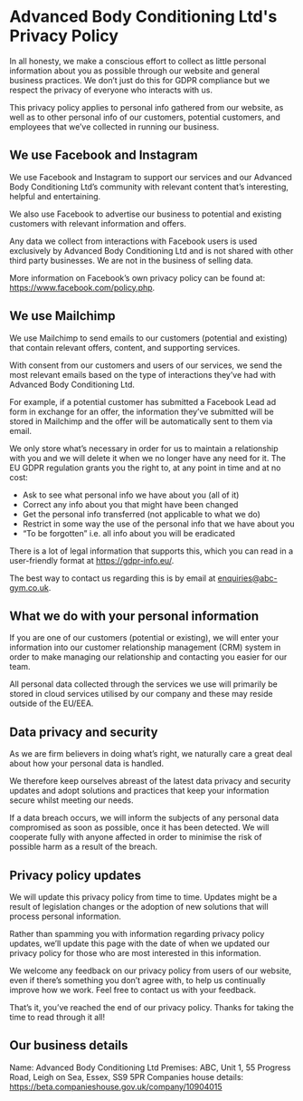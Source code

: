 # Advanced Body Conditioning Ltd's Privacy Policy

In all honesty, we make a conscious effort to collect as little personal information about you as possible through our website and general business practices. We don’t just do this for GDPR compliance but we respect the privacy of everyone who interacts with us.

This privacy policy applies to personal info gathered from our website, as well as to other personal info of our customers, potential customers, and employees that we’ve collected in running our business.

## We use Facebook and Instagram
We use Facebook and Instagram to support our services and our Advanced Body Conditioning Ltd’s community with relevant content that’s interesting, helpful and entertaining.

We also use Facebook to advertise our business to potential and existing customers with relevant information and offers.

Any data we collect from interactions with Facebook users is used exclusively by Advanced Body Conditioning Ltd and is not shared with other third party businesses. We are not in the business of selling data.

More information on Facebook’s own privacy policy can be found at: <https://www.facebook.com/policy.php>.

## We use Mailchimp
We use Mailchimp to send emails to our customers (potential and existing) that contain relevant offers, content, and supporting services.

With consent from our customers and users of our services, we send the most relevant emails based on the type of interactions they’ve had with Advanced Body Conditioning Ltd.

For example, if a potential customer has submitted a Facebook Lead ad form in exchange for an offer, the information they’ve submitted will be stored in Mailchimp and the offer will be automatically sent to them via email.

We only store what’s necessary in order for us to maintain a relationship with you and we will delete it when we no longer have any need for it. The EU GDPR regulation grants you the right to, at any point in time and at no cost:
* Ask to see what personal info we have about you (all of it)
* Correct any info about you that might have been changed
* Get the personal info transferred (not applicable to what we do)
* Restrict in some way the use of the personal info that we have about you
* “To be forgotten” i.e. all info about you will be eradicated

There is a lot of legal information that supports this, which you can read in a user-friendly format at <https://gdpr-info.eu/>.

The best way to contact us regarding this is by email at <enquiries@abc-gym.co.uk>.

## What we do with your personal information
If you are one of our customers (potential or existing), we will enter your information into our customer relationship management (CRM) system in order to make managing our relationship and contacting you easier for our team.

All personal data collected through the services we use will primarily be stored in cloud services utilised by our company and these may reside outside of the EU/EEA.

## Data privacy and security
As we are firm believers in doing what’s right, we naturally care a great deal about how your personal data is handled.

We therefore keep ourselves abreast of the latest data privacy and security updates and adopt solutions and practices that keep your information secure whilst meeting our needs.

If a data breach occurs, we will inform the subjects of any personal data compromised as soon as possible, once it has been detected. We will cooperate fully with anyone affected in order to minimise the risk of possible harm as a result of the breach.

## Privacy policy updates
We will update this privacy policy from time to time. Updates might be a result of legislation changes or the adoption of new solutions that will process personal information.

Rather than spamming you with information regarding privacy policy updates, we’ll update this page with the date of when we updated our privacy policy for those who are most interested in this information.

We welcome any feedback on our privacy policy from users of our website, even if there’s something you don’t agree with, to help us continually improve how we work. Feel free to contact us with your feedback.

That’s it, you’ve reached the end of our privacy policy. Thanks for taking the time to read through it all!

## Our business details
Name: Advanced Body Conditioning Ltd
Premises: ABC, Unit 1, 55 Progress Road, Leigh on Sea, Essex, SS9 5PR
Companies house details: <https://beta.companieshouse.gov.uk/company/10904015>
